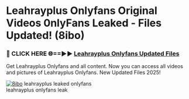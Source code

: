 # Leahrayplus Onlyfans Original Videos 0nlyFans Leaked - Files Updated! (8ibo)

<h3>🔴 CLICK HERE 🌐==►► <a href="https://tinyurl.com/3hn5wdd3" rel="nofollow">Leahrayplus Onlyfans Updated Files</a></h3>

Get Leahrayplus Onlyfans and all content. Now you can access all videos and pictures of Leahrayplus Onlyfans. New Updated Files 2025!

[![8ibo](https://i.imgur.com/4HnBqBT.gif)](https://tinyurl.com/3hn5wdd3)
leahrayplus leaked onlyfans<br>
leahrayplus onlyfans leak